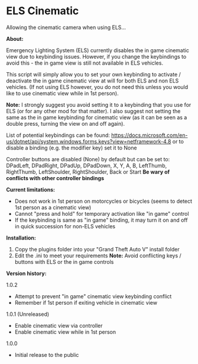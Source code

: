 # ELS Cinematic
Allowing the cinematic camera when using ELS...

**About:** 

Emergency Lighting System (ELS) currently disables the in game cinematic view due to keybinding issues. However, if you change the keybindings to avoid this - the in game view is still not available in ELS vehicles. 

This script will simply allow you to set your own keybinding to activate / deactivate the in game cinematic view at will for both ELS and non ELS vehicles. (If not using ELS however, you do not need this unless you would like to use cinematic view while in 1st person). 

**Note:** I strongly suggest you avoid setting it to a keybinding that you use for ELS (or for any other mod for that matter). I also suggest not setting the same as the in game keybinding for cinematic view (as it can be seen as a double press, turning the view on and off again).

List of potential keybindings can be found: https://docs.microsoft.com/en-us/dotnet/api/system.windows.forms.keys?view=netframework-4.8 or to disable a binding (e.g. the modifier key) set it to None

Controller buttons are disabled (None) by default but can be set to: DPadLeft, DPadRight, DPadUp, DPadDown, X, Y, A, B, LeftThumb, RightThumb, LeftShoulder, RightShoulder, Back or Start **Be wary of conflicts with other controller bindings**

**Current limitations:**

- Does not work in 1st person on motorcycles or bicycles (seems to detect 1st person as a cinematic view)
- Cannot "press and hold" for temporary activation like "in game" control 
- If the keybinding is same as "in game" binding, it may turn it on and off in quick succession for non-ELS vehicles

**Installation:**

1. Copy the plugins folder into your "Grand Theft Auto V" install folder 
2. Edit the .ini to meet your requirements
**Note:** Avoid conflicting keys / buttons with ELS or the in game controls

**Version history:** 

1.0.2
- Attempt to prevent "in game" cinematic view keybinding conflict
- Remember if 1st person if exiting vehicle in cinematic view

1.0.1 (Unreleased)
- Enable cinematic view via controller
- Enable cinematic view while in 1st person

1.0.0
- Initial release to the public
